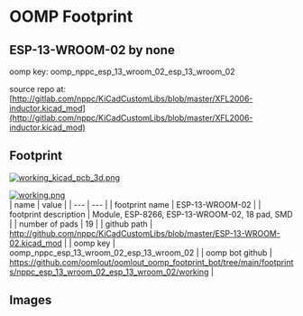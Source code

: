 # OOMP Footprint  
## ESP-13-WROOM-02  by none  
  
oomp key: oomp_nppc_esp_13_wroom_02_esp_13_wroom_02  
  
source repo at: [http://gitlab.com/nppc/KiCadCustomLibs/blob/master/XFL2006-inductor.kicad_mod](http://gitlab.com/nppc/KiCadCustomLibs/blob/master/XFL2006-inductor.kicad_mod)  
## Footprint  
  
[![working_kicad_pcb_3d.png](working_kicad_pcb_3d_600.png)](working_kicad_pcb_3d.png)  
  
[![working.png](working_600.png)](working.png)  
| name | value | 
| --- | --- | 
| footprint name | ESP-13-WROOM-02 | 
| footprint description | Module, ESP-8266, ESP-13-WROOM-02, 18 pad, SMD | 
| number of pads | 19 | 
| github path | http://github.com/nppc/KiCadCustomLibs/blob/master/ESP-13-WROOM-02.kicad_mod | 
| oomp key | oomp_nppc_esp_13_wroom_02_esp_13_wroom_02 | 
| oomp bot github | https://github.com/oomlout/oomlout_oomp_footprint_bot/tree/main/footprints/nppc_esp_13_wroom_02_esp_13_wroom_02/working | 
## Images  
